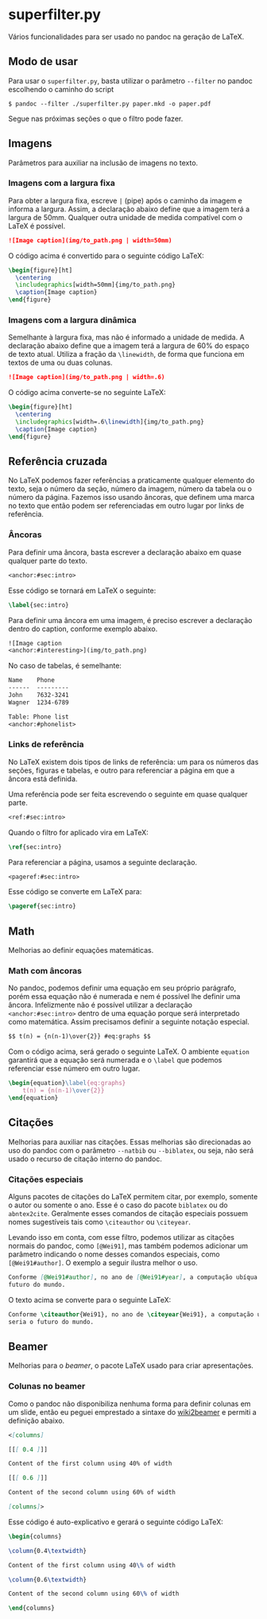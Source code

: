 superfilter.py
==============

Vários funcionalidades para ser usado no pandoc na geração de LaTeX.

Modo de usar
------------

Para usar o `superfilter.py`, basta utilizar o parâmetro `--filter` no pandoc
escolhendo o caminho do script

    $ pandoc --filter ./superfilter.py paper.mkd -o paper.pdf

Segue nas próximas seções o que o filtro pode fazer.

Imagens
-------

Parâmetros para auxiliar na inclusão de imagens no texto.

### Imagens com a largura fixa

Para obter a largura fixa, escreve `|` (pipe) após o caminho da imagem e informa
a largura. Assim, a declaração abaixo define que a imagem terá a largura de
50mm. Qualquer outra unidade de medida compatível com o LaTeX é possível.

```markdown
![Image caption](img/to_path.png | width=50mm)
```

O código acima é convertido para o seguinte código LaTeX:

```latex
\begin{figure}[ht]
  \centering
  \includegraphics[width=50mm]{img/to_path.png}
  \caption{Image caption}
\end{figure}
```

### Imagens com a largura dinâmica

Semelhante à largura fixa, mas não é informado a unidade de medida. A declaração
abaixo define que a imagem terá a largura de 60% do espaço de texto atual.
Utiliza a fração da `\linewidth`, de forma que funciona em textos de uma ou duas
colunas.

```markdown
![Image caption](img/to_path.png | width=.6)
```

O código acima converte-se no seguinte LaTeX:

```latex
\begin{figure}[ht]
  \centering
  \includegraphics[width=.6\linewidth]{img/to_path.png}
  \caption{Image caption}
\end{figure}
```

Referência cruzada
------------------

No LaTeX podemos fazer referências a praticamente qualquer elemento do texto,
seja o número da seção, número da imagem, número da tabela ou o número da
página. Fazemos isso usando âncoras, que definem uma marca no texto que então
podem ser referenciadas em outro lugar por links de referência.

### Âncoras

Para definir uma âncora, basta escrever a declaração abaixo em quase qualquer
parte do texto.

```markdown
<anchor:#sec:intro>
```

Esse código se tornará em LaTeX o seguinte:

```latex
\label{sec:intro}
```

Para definir uma âncora em uma imagem, é preciso escrever a declaração dentro do
caption, conforme exemplo abaixo.

```markdown
![Image caption
<anchor:#interesting>](img/to_path.png)
```

No caso de tabelas, é semelhante:

```markdown
Name    Phone
------  ---------
John    7632-3241
Wagner  1234-6789

Table: Phone list
<anchor:#phonelist>
```

### Links de referência

No LaTeX existem dois tipos de links de referência: um para os números das
seções, figuras e tabelas, e outro para referenciar a página em que a âncora
está definida.

Uma referência pode ser feita escrevendo o seguinte em quase qualquer parte.

```markdown
<ref:#sec:intro>
```

Quando o filtro for aplicado vira em LaTeX:

```latex
\ref{sec:intro}
```

Para referenciar a página, usamos a seguinte declaração.

```markdown
<pageref:#sec:intro>
```

Esse código se converte em LaTeX para:

```latex
\pageref{sec:intro}
```

Math
----

Melhorias ao definir equações matemáticas.

### Math com âncoras

No pandoc, podemos definir uma equação em seu próprio parágrafo, porém essa
equação não é numerada e nem é possível lhe definir uma âncora. Infelizmente não
é possível utilizar a declaração `<anchor:#sec:intro>` dentro de uma equação
porque será interpretado como matemática. Assim precisamos definir a seguinte
notação especial.

```markdown
$$ t(n) = {n(n-1)\over{2}} #eq:graphs $$
```

Com o código acima, será gerado o seguinte LaTeX. O ambiente `equation`
garantirá que a equação será numerada e o `\label` que podemos referenciar esse
número em outro lugar.

```latex
\begin{equation}\label{eq:graphs}
    t(n) = {n(n-1)\over{2}}
\end{equation}
```

Citações
--------

Melhorias para auxiliar nas citações. Essas melhorias são direcionadas ao uso do
pandoc com o parâmetro `--natbib` ou `--biblatex`, ou seja, não será usado o
recurso de citação interno do pandoc.

### Citações especiais

Alguns pacotes de citações do LaTeX permitem citar, por exemplo, somente o autor
ou somente o ano. Esse é o caso do pacote `biblatex` ou do `abntex2cite`.
Geralmente esses comandos de citação especiais possuem nomes sugestíveis tais
como `\citeauthor` ou `\citeyear`.

Levando isso em conta, com esse filtro, podemos utilizar as citações normais do
pandoc, como `[@Wei91]`, mas também podemos adicionar um parâmetro
indicando o nome desses comandos especiais, como `[@Wei91#author]`. O
exemplo a seguir ilustra melhor o uso.

```markdown
Conforme [@Wei91#author], no ano de [@Wei91#year], a computação ubíqua seria o
futuro do mundo.
```

O texto acima se converte para o seguinte LaTeX:

```latex
Conforme \citeauthor{Wei91}, no ano de \citeyear{Wei91}, a computação ubíqua
seria o futuro do mundo.
```

Beamer
------

Melhorias para o *beamer*, o pacote LaTeX usado para criar apresentações.

### Colunas no beamer

Como o pandoc não disponibiliza nenhuma forma para definir colunas em um slide,
então eu peguei emprestado a sintaxe do
[wiki2beamer](http://wiki2beamer.sourceforge.net/) e permiti a definição abaixo.

```markdown
<[columns]

[[[ 0.4 ]]]

Content of the first column using 40% of width

[[[ 0.6 ]]]

Content of the second column using 60% of width

[columns]>
```

Esse código é auto-explicativo e gerará o seguinte código LaTeX:

```latex
\begin{columns}

\column{0.4\textwidth}

Content of the first column using 40\% of width

\column{0.6\textwidth}

Content of the second column using 60\% of width

\end{columns}
```
